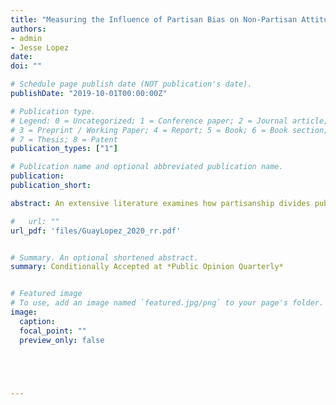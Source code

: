 ```yaml
---
title: "Measuring the Influence of Partisan Bias on Non-Partisan Attitudes Using the Presidential Alert"
authors:
- admin
- Jesse Lopez
date: 
doi: ""

# Schedule page publish date (NOT publication's date).
publishDate: "2019-10-01T00:00:00Z"

# Publication type.
# Legend: 0 = Uncategorized; 1 = Conference paper; 2 = Journal article;
# 3 = Preprint / Working Paper; 4 = Report; 5 = Book; 6 = Book section;
# 7 = Thesis; 8 = Patent
publication_types: ["1"]

# Publication name and optional abbreviated publication name.
publication: 
publication_short: 

abstract: An extensive literature examines how partisanship divides public opinion on hot-button political issues, but we know little about its potential to polarize attitudes about bipartisan issues. Recent work shows that while Americans hold strong preferences for bipartisanship, their attitudes toward bipartisan issues quickly become polarized when associated with partisan identities. While prior research has examined the effect of these associations in lab settings, tests outside of the lab are far more rare. In this research note we aim to provide such a test by leveraging a bipartisan issue that became associated with a partisan identities suddenly in 2018--the presidential alert. While the presidential alert---a product of bipartisan efforts to improve the government's capacity to send emergency communications in the wake of Hurricane Katrina---received little notice when it was passed into law, it gained widespread media attention during its inaugural test in 2018. We rapidly recruited a sample of U.S. adults immediately before the alert was sent, such that participants in our study received the alert on their phones while completing the survey. We exploited the timing of the alert to randomize whether respondents answered questions about the alert moments before or after receiving it. Across two experiments we find little evidence that associating the alert with the Trump administration had any polarizing effect on attitudes, even when explicitly associated with a partisan cue, suggesting that at least some bipartisan attitudes are not as easily polarized as prior work implies.

#   url: ""
url_pdf: 'files/GuayLopez_2020_rr.pdf'


# Summary. An optional shortened abstract.
summary: Conditionally Accepted at *Public Opinion Quarterly*


# Featured image
# To use, add an image named `featured.jpg/png` to your page's folder. 
image:
  caption: 
  focal_point: ""
  preview_only: false

 



---
```




